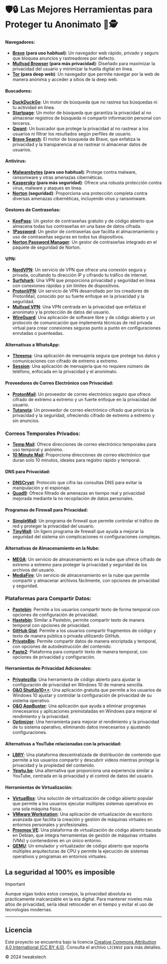 # 🛡️🔒 Las Mejores Herramientas para Proteger tu Anonimato 🔐🕵️

#### Navegadores:
- **[Brave](https://brave.com/es/) (para uso habitual)**: Un navegador web rápido, privado y seguro que bloquea anuncios y rastreadores por defecto.
- **[Mullvad Browser](https://mullvad.net/es/browser) (para más privacidad)**: Diseñado para maximizar la privacidad del usuario y minimizar la huella digital en línea.
- **[Tor](https://www.torproject.org/es/) (para deep web)**: Un navegador que permite navegar por la web de manera anónima y acceder a sitios de la deep web.

#### Buscadores:
- **[DuckDuckGo](https://duckduckgo.com)**: Un motor de búsqueda que no rastrea tus búsquedas ni tu actividad en línea.
- **[Startpage](https://www.startpage.com)**: Un motor de búsqueda que garantiza la privacidad al no almacenar registros de búsqueda ni compartir información personal con terceros.
- **[Qwant](https://www.qwant.com/?l=es)**: Un buscador que protege la privacidad al no rastrear a los usuarios ni filtrar los resultados según perfiles de usuario.
- **[Brave Search](https://search.brave.com)**: El motor de búsqueda de Brave, que enfatiza la privacidad y la transparencia al no rastrear ni almacenar datos de usuarios.

#### Antivirus:
- **[Malwarebytes](https://es.malwarebytes.com/) (para uso habitual)**: Protege contra malware, ransomware y otras amenazas cibernéticas.
- **[Kaspersky](https://www.kaspersky.com) (para más seguridad)**: Ofrece una robusta protección contra virus, malware y ataques en línea.
- **[Norton](https://es.norton.com) (seguridad)**: Proporciona una protección completa contra diversas amenazas cibernéticas, incluyendo virus y ransomware.

#### Gestores de Contraseñas:
- **[KeePass](https://keepass.info)**: Un gestor de contraseñas gratuito y de código abierto que almacena todas tus contraseñas en una base de datos cifrada.
- **[1Password](https://1password.com/es)**: Un gestor de contraseñas que facilita el almacenamiento y uso de contraseñas seguras en todos tus dispositivos.
- **[Norton Password Manager](https://us.norton.com/products/password-manager)**: Un gestor de contraseñas integrado en el paquete de seguridad de Norton.

#### VPN:
- **[NordVPN](https://nordvpn.com)**: Un servicio de VPN que ofrece una conexión segura y privada, ocultando tu dirección IP y cifrando tu tráfico de internet.
- **[Surfshark](https://surfshark.com)**: Una VPN que proporciona privacidad y seguridad en línea con conexiones rápidas y sin límites de dispositivos.
- **[ProtonVPN](https://protonvpn.com)**: Un servicio de VPN desarrollado por los creadores de ProtonMail, conocido por su fuerte enfoque en la privacidad y la seguridad.
- **[Mullvad VPN](https://mullvad.net/es)**: Una VPN centrada en la privacidad que enfatiza el anonimato y la protección de datos del usuario.
- **[WireGuard](https://www.wireguard.com)**: Una aplicación de software libre y de código abierto y un protocolo de comunicación que implementa técnicas de red privada virtual para crear conexiones seguras punto a punto en configuraciones enrutadas o puenteadas.

#### Alternativas a WhatsApp:
- **[Threema](https://threema.ch/en)**: Una aplicación de mensajería segura que protege tus datos y comunicaciones con cifrado de extremo a extremo.
- **[Session](https://getsession.org)**: Una aplicación de mensajería que no requiere número de teléfono, enfocada en la privacidad y el anonimato.

#### Proveedores de Correo Electrónico con Privacidad:
- **[ProtonMail](https://account.proton.me/login)**: Un proveedor de correo electrónico seguro que ofrece cifrado de extremo a extremo y un fuerte enfoque en la privacidad del usuario.
- **[Tutanota](https://mail.tutanota.com)**: Un proveedor de correo electrónico cifrado que prioriza la privacidad y la seguridad, ofreciendo cifrado de extremo a extremo y sin anuncios.

### Correos Temporales Privados:
- **[Temp Mail](https://temp-mail.org/es/)**: Ofrece direcciones de correo electrónico temporales para uso temporal y anónimo.
- **[10 Minute Mail](https://10minutemail.com)**: Proporciona direcciones de correo electrónico que duran solo 10 minutos, ideales para registro rápido y temporal.

#### DNS para Privacidad:
- **[DNSCrypt](https://dnscrypt.info/)**: Protocolo que cifra las consultas DNS para evitar la manipulación y el espionaje.
- **[Quad9](https://www.quad9.net/)**: Ofrece filtrado de amenazas en tiempo real y privacidad mejorada mediante la no recopilación de datos personales.

#### Programas de Firewall para Privacidad:
- **[SimpleWall](https://github.com/henrypp/simplewall)**: Un programa de firewall que permite controlar el tráfico de red y proteger la privacidad del usuario.
- **[TinyWall](https://tinywall.pados.hu)**: Un ligero programa de firewall que ayuda a mejorar la seguridad del sistema sin complicaciones ni configuraciones complejas.

#### Alternativas de Almacenamiento en la Nube:
- **[MEGA](https://mega.nz/login)**: Un servicio de almacenamiento en la nube que ofrece cifrado de extremo a extremo para proteger la privacidad y seguridad de los archivos del usuario.
- **[MediaFire](https://www.mediafire.com/login/)**: Un servicio de almacenamiento en la nube que permite compartir y almacenar archivos fácilmente, con opciones de privacidad y seguridad.

### Plataformas para Compartir Datos:
- **[Pastebin](https://pastebin.com)**: Permite a los usuarios compartir texto de forma temporal con opciones de configuración de privacidad.
- **[Hastebin](https://hastebin.com)**: Similar a Pastebin, permite compartir texto de manera temporal con opciones de privacidad.
- **[GitHub Gist](https://gist.github.com)**: Permite a los usuarios compartir fragmentos de código y texto de manera pública o privada utilizando GitHub.
- **[PrivateBin](https://privatebin.info)**: Permite compartir datos de manera encriptada y temporal, con opciones de autodestrucción del contenido.
- **[Paste2](https://paste2.org)**: Plataforma para compartir texto de manera temporal, con opciones de privacidad y configuración.

#### Herramientas de Privacidad Adicionales:
- **[Privatezilla](https://github.com/builtbybel/privatezilla)**: Una herramienta de código abierto para ajustar la configuración de privacidad en Windows 10 de manera sencilla.
- **[O&O ShutUp10++](https://www.oo-software.com/en/shutup10)**: Una aplicación gratuita que permite a los usuarios de Windows 10 ajustar y controlar la configuración de privacidad de su sistema operativo.
- **[O&O AppBuster](https://www.oo-software.com/en/ooappbuster)**: Una aplicación que ayuda a eliminar programas innecesarios y aplicaciones preinstaladas en Windows para mejorar el rendimiento y la privacidad.
- **[Optimizer](https://github.com/hellzerg/optimizer)**: Una herramienta para mejorar el rendimiento y la privacidad de tu sistema operativo, eliminando datos innecesarios y ajustando configuraciones.

#### Alternativas a YouTube relacionadas con la privacidad:
- **[LBRY](https://lbry.tv/)**: Una plataforma descentralizada de distribución de contenido que permite a los usuarios compartir y descubrir videos mientras protege la privacidad y la propiedad del contenido.
- **[Yewtu.be](https://yewtu.be/)**: Una alternativa que proporciona una experiencia similar a YouTube, centrada en la privacidad y el control de datos del usuario.

#### Herramientas de Virtualización:
- **[VirtualBox](https://www.virtualbox.org/)**: Una solución de virtualización de código abierto popular que permite a los usuarios ejecutar múltiples sistemas operativos en una sola máquina física.
- **[VMware Workstation](https://www.vmware.com/)**: Una aplicación de virtualización de escritorio avanzada que facilita la creación y gestión de máquinas virtuales en entornos personales y profesionales.
- **[Proxmox VE](https://www.proxmox.com/)**: Una plataforma de virtualización de código abierto basada en Debian, que integra herramientas de gestión de máquinas virtuales (VMs) y contenedores en un único entorno.
- **[QEMU](https://www.qemu.org/)**: Un emulador y virtualizador de código abierto que soporta múltiples arquitecturas de CPU y permite la ejecución de sistemas operativos y programas en entornos virtuales.

## La seguridad al 100% es imposible
> [!IMPORTANT]
> Aunque sigas todos estos consejos, la privacidad absoluta es prácticamente inalcanzable en la era digital. Para mantener niveles más altos de privacidad, sería ideal retroceder en el tiempo y evitar el uso de tecnologías modernas.


---


## Licencia

 Este proyecto se encuentra bajo la licencia [Creative Commons Attribution 4.0 International (CC BY 4.0)](https://creativecommons.org/licenses/by/4.0/). Consulta el archivo `LICENSE` para más detalles.

© 2024 tweakstech
